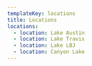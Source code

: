 ```yaml
---
templateKey: locations
title: Locations
locations:
  - location: Lake Austin
  - location: Lake Travis
  - location: Lake LBJ
  - location: Canyon Lake
---
```


